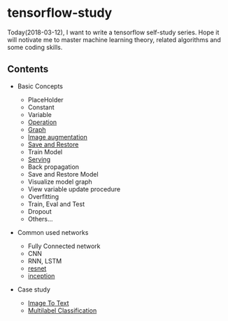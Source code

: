 # tensorflow-study

Today(2018-03-12), I want to write a tensorflow self-study series. Hope it will notivate me to master machine learning theory, related algorithms and some coding skills.

## Contents

* Basic Concepts
    * PlaceHolder
    * Constant
    * Variable
    * [Operation](operation)
    * [Graph](graph)
    * [Image augmentation](image_augmentation)
    * [Save and Restore](save_and_restore)
    * Train Model
    * [Serving](serving)
    * Back propagation
    * Save and Restore Model
    * Visualize model graph
    * View variable update procedure
    * Overfitting
    * Train, Eval and Test
    * Dropout
    * Others...

* Common used networks
    * Fully Connected network
    * CNN
    * RNN, LSTM
    * [resnet](resnet)
    * [inception](inception)

* Case study
    * [Image To Text](image-to-text)
    * [Multilabel Classification](multilabel-classification)
